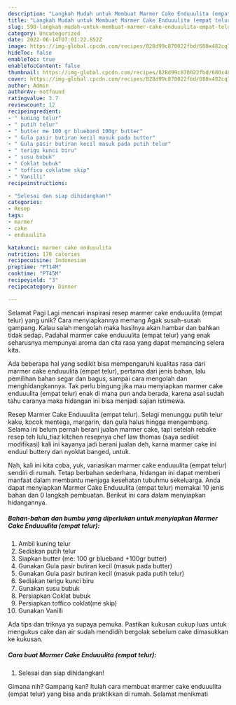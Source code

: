 ```yaml
---
description: "Langkah Mudah untuk Membuat Marmer Cake Enduuulita (empat telur) yang Lezat Sekali, Enak"
title: "Langkah Mudah untuk Membuat Marmer Cake Enduuulita (empat telur) yang Lezat Sekali, Enak"
slug: 598-langkah-mudah-untuk-membuat-marmer-cake-enduuulita-empat-telur-yang-lezat-sekali-enak
category: Uncategorized
date: 2022-06-14T07:01:22.852Z
image: https://img-global.cpcdn.com/recipes/828d99c870022fbd/680x482cq70/marmer-cake-enduuulita-empat-telur-foto-resep-utama.jpg
hideToc: false
enableToc: true
enableTocContent: false
thumbnail: https://img-global.cpcdn.com/recipes/828d99c870022fbd/680x482cq70/marmer-cake-enduuulita-empat-telur-foto-resep-utama.jpg
cover: https://img-global.cpcdn.com/recipes/828d99c870022fbd/680x482cq70/marmer-cake-enduuulita-empat-telur-foto-resep-utama.jpg
author: Admin
authorAv: notfound
ratingvalue: 3.7
reviewcount: 12
recipeingredient:
- " kuning telur"
- " putih telur"
- " butter me 100 gr blueband 100gr butter"
- " Gula pasir butiran kecil masuk pada butter"
- " Gula pasir butiran kecil masuk pada putih telur"
- " terigu kunci biru"
- " susu bubuk"
- " Coklat bubuk"
- " toffico coklatme skip"
- " Vanilli"
recipeinstructions:

- "Selesai dan siap dihidangkan!"
categories:
- Resep
tags:
- marmer
- cake
- enduuulita

katakunci: marmer cake enduuulita 
nutrition: 170 calories
recipecuisine: Indonesian
preptime: "PT14M"
cooktime: "PT45M"
recipeyield: "3"
recipecategory: Dinner

---
```



Selamat Pagi Lagi mencari inspirasi resep marmer cake enduuulita (empat telur) yang unik? Cara menyiapkannya memang Agak susah-susah gampang. Kalau salah mengolah maka hasilnya akan hambar dan bahkan tidak sedap. Padahal marmer cake enduuulita (empat telur) yang enak seharusnya mempunyai aroma dan cita rasa yang dapat memancing selera kita.


Ada beberapa hal yang sedikit bisa mempengaruhi kualitas rasa dari marmer cake enduuulita (empat telur), pertama dari jenis bahan, lalu pemilihan bahan segar dan bagus, sampai cara mengolah dan menghidangkannya. Tak perlu bingung jika mau menyiapkan marmer cake enduuulita (empat telur) enak di mana pun anda berada, karena asal sudah tahu caranya maka hidangan ini bisa menjadi sajian istimewa.

Resep Marmer Cake Enduuulita (empat telur). Selagi menunggu putih telur kaku, kocok mentega, margarin, dan gula halus hingga mengembang. Selama ini belum pernah berani jualan marmer cake, tapi setelah rebake resep teh lulu_tiaz kitchen resepnya chef law thomas (saya sedikit modifikasi) kali ini kayanya jadi berani jualan deh, karna marmer cake ini enduul buttery dan nyoklat banged, untuk.


Nah, kali ini kita coba, yuk, variasikan marmer cake enduuulita (empat telur) sendiri di rumah. Tetap berbahan sederhana, hidangan ini dapat memberi manfaat dalam membantu menjaga kesehatan tubuhmu sekeluarga. Anda dapat menyiapkan Marmer Cake Enduuulita (empat telur) memakai 10 jenis bahan dan 0 langkah pembuatan. Berikut ini cara dalam menyiapkan hidangannya.

<!--inarticleads1-->

##### Bahan-bahan dan bumbu yang diperlukan untuk menyiapkan Marmer Cake Enduuulita (empat telur):

1. Ambil  kuning telur
1. Sediakan  putih telur
1. Siapkan  butter (me: 100 gr blueband +100gr butter)
1. Gunakan  Gula pasir butiran kecil (masuk pada butter)
1. Gunakan  Gula pasir butiran kecil (masuk pada putih telur)
1. Sediakan  terigu kunci biru
1. Gunakan  susu bubuk
1. Persiapkan  Coklat bubuk
1. Persiapkan  toffico coklat(me skip)
1. Gunakan  Vanilli


Ada tips dan triknya ya supaya pemuka. Pastikan kukusan cukup luas untuk mengukus cake dan air sudah mendidih bergolak sebelum cake dimasukkan ke kukusan. 

<!--inarticleads2-->

##### Cara buat Marmer Cake Enduuulita (empat telur):


1. Selesai dan siap dihidangkan!



Gimana nih? Gampang kan? Itulah cara membuat marmer cake enduuulita (empat telur) yang bisa anda praktikkan di rumah. Selamat menikmati
